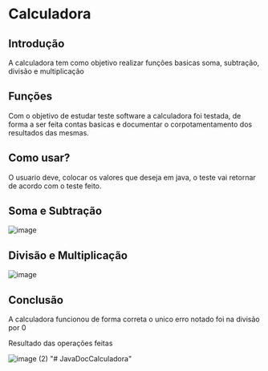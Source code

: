 # Calculadora

## Introdução

  A calculadora tem como objetivo realizar funções basicas
soma, subtração, divisão e multiplicação

## Funções
  
  Com o objetivo de estudar teste software a calculadora foi testada, 
de forma a ser feita contas basicas e documentar o corpotamentamento 
dos resultados das mesmas.

##  Como usar?
  
  O usuario deve, colocar os valores que deseja em java, o teste vai
retornar de acordo com o teste feito.

## Soma e Subtração

![image](https://github.com/GabrielSichoski/Calculadora/assets/104863390/5667232a-2aef-4234-8e99-f3b6c5f35aa2)


## Divisão e Multiplicação

![image](https://github.com/GabrielSichoski/Calculadora/assets/104863390/9b4e74ac-65ba-4d6b-b5a4-a6509485770e)


## Conclusão
  A calculadora funcionou de forma correta  o unico erro notado foi na divisão por 0

Resultado das operações feitas

![image (2)](https://github.com/GabrielSichoski/Calcudora/assets/104863390/e291c02e-aed7-487d-a44a-507162abb479)
"# JavaDocCalculadora" 
